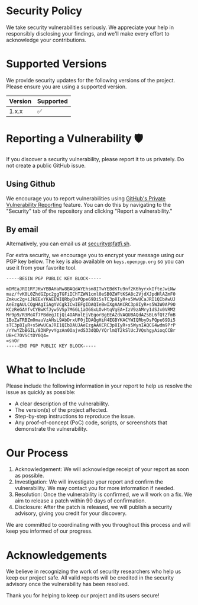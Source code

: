 # Security Policy
We take security vulnerabilities seriously.
We appreciate your help in responsibly disclosing your findings, and we'll make every effort to acknowledge your contributions.

# Supported Versions
We provide security updates for the following versions of the project. Please ensure you are using a supported version.

| Version | Supported |
| ------- | --------- |
| 1.x.x   | ✅        |

# Reporting a Vulnerability 🛡️
If you discover a security vulnerability, please report it to us privately. Do not create a public GitHub issue.

## Using Github
We encourage you to report vulnerabilities using [GitHub's Private Vulnerability Reporting](https://docs.github.com/en/code-security/security-advisories/guidance-on-reporting-and-writing-information-about-vulnerabilities/privately-reporting-a-security-vulnerability#privately-reporting-a-security-vulnerability) feature. You can do this by navigating to the "Security" tab of the repository and clicking "Report a vulnerability."

## By email
Alternatively, you can email us at security@fatfi.sh.

For extra security, we encourage you to encrypt your message using our PGP key below. The key is also available on `keys.openpgp.org` so you can use it from your favorite tool.

```
-----BEGIN PGP PUBLIC KEY BLOCK-----

mDMEaJRI1RYJKwYBBAHaRw8BAQdAYEhsm8ITwYEBdKTu9nf2K6hyrxkIfteJwiNw
maz/fvK0L0ZhdGZpc2ggTGFiIChTZWN1cml0eSB0ZWFtKSA8c2VjdXJpdHlAZmF0
Zmkuc2g+iJkEExYKAEEWIQRbyDsPQpe69Di5sTC3p8IyR+s5WwUCaJRI1QIbAwUJ
AeEzgAULCQgHAgIiAgYVCgkICwIEFgIDAQIeBwIXgAAKCRC3p8IyR+s5W3W0AP9O
KCzReGAYfvCYBwKfJyw5VSp7M6GL1aO6GxLOvHtqVgEA+IzV9zAMry1dSJx0VRM2
Mr9p9/R3MoXf7PBdegJIjQi4OARolEjVEgorBgEEAZdVAQUBAQdAZsBL6fQtZfmB
1BoZaTRBZm0mauVzAHsL9AbDrxUF0jIDAQgHiH4EGBYKACYWIQRbyDsPQpe69Di5
sTC3p8IyR+s5WwUCaJRI1QIbDAUJAeEzgAAKCRC3p8IyR+s5WynIAQCG4wdm9PrP
/rYwYZbBGIL/83NPyvYgzAn0OajvdS33dQD/YQrlmQT2kSlUcJVQshgyAioqCCBr
UB+C7OVSCtDY0Q4=
=snOr
-----END PGP PUBLIC KEY BLOCK-----
```

# What to Include
Please include the following information in your report to help us resolve the issue as quickly as possible:

- A clear description of the vulnerability.
- The version(s) of the project affected.
- Step-by-step instructions to reproduce the issue.
- Any proof-of-concept (PoC) code, scripts, or screenshots that demonstrate the vulnerability.

# Our Process
1. Acknowledgement: We will acknowledge receipt of your report as soon as possible.
2. Investigation: We will investigate your report and confirm the vulnerability. We may contact you for more information if needed.
3. Resolution: Once the vulnerability is confirmed, we will work on a fix. We aim to release a patch within 90 days of confirmation.
4. Disclosure: After the patch is released, we will publish a security advisory, giving you credit for your discovery.

We are committed to coordinating with you throughout this process and will keep you informed of our progress.

# Acknowledgements
We believe in recognizing the work of security researchers who help us keep our project safe. All valid reports will be credited in the security advisory once the vulnerability has been resolved.

Thank you for helping to keep our project and its users secure!
